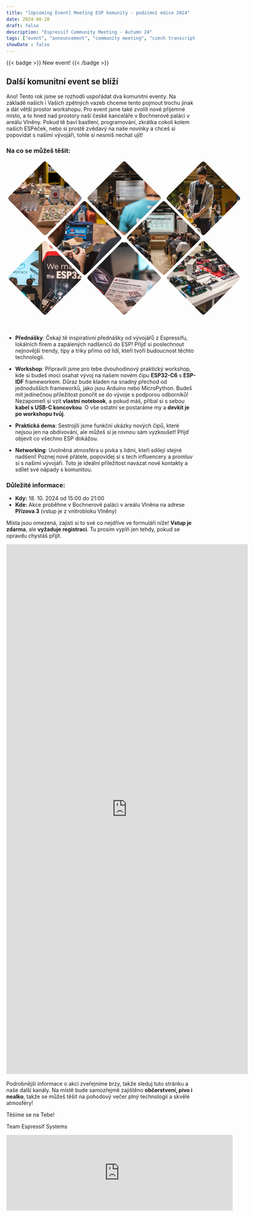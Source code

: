 ```yaml
---
title: "[Upcoming Event] Meeting ESP komunity - podzimní edice 2024"
date: 2024-08-28
draft: false
description: "Espressif Community Meeting - Autumn 24"
tags: ["event", "announcement", "community meeting", "czech transcript only"]
showDate : false
---
```


{{< badge >}}
New event!
{{< /badge >}}

## Další komunitní event se blíží

Ano! Tento rok jsme se rozhodli uspořádat dva komunitní eventy. Na základě našich i Vašich zpětných vazeb chceme tento pojmout trochu jinak a dát větší prostor workshopu. Pro event jsme také zvolili nové příjemné místo, a to hned nad prostory naší české kanceláře v Bochnerově paláci v areálu Vlněny. Pokud tě baví bastlení, programování, zkrátka cokoli kolem našich ESPéček, nebo si prostě zvědavý na naše novinky a chceš si popovídat s našimi vývojáři, tohle si nesmíš nechat ujít!

### Na co se můžeš těšit:

<article class="gallery">
  <img src="gallery/RAD_0032.jpg" />
  <img src="gallery/RAD_0051.jpg" />
  <img src="gallery/RAD_0060.jpg" />
  <img src="gallery/RAD_0073.jpg" />
  <img src="gallery/RAD_0078.jpg" />
  <img src="gallery/RAD_0503.jpg" />
  <img src="gallery/RAD_0526.jpg" />
  <img src="gallery/RAD_0542.jpg" />
</article>

- **Přednášky**: Čekají tě inspirativní přednášky od vývojářů z Espressifu, lokálních firem a zapálených nadšenců do ESP! Přijď si poslechnout nejnovější trendy, tipy a triky přímo od lidí, kteří tvoří budoucnost těchto technologií.

- **Workshop**: Připravili jsme pro tebe dvouhodinový praktický workshop, kde si budeš moci osahat vývoj na našem novém čipu **ESP32-C6** s **ESP-IDF** frameworkem. Důraz bude kladen na snadný přechod od jednodušších frameworků, jako jsou Arduino nebo MicroPython. Budeš mít jedinečnou příležitost ponořit se do vývoje s podporou odborníků! Nezapomeň si vzít **vlastní notebook**, a pokud máš, přibal si s sebou **kabel s USB-C koncovkou**. O vše ostatní se postaráme my a **devkit je po workshopu tvůj**.

- **Praktická dema**: Sestrojili jsme funkční ukázky nových čipů, které nejsou jen na obdivování, ale můžeš si je rovnou sám vyzkoušet! Přijď objevit co všechno ESP dokážou.

- **Networking**: Uvolněná atmosféra u pivka s lidmi, kteří sdílejí stejné nadšení! Poznej nové přátele, popovídej si s tech influencery a promluv si s našimi vývojáři. Toto je ideální příležitost navázat nové kontakty a sdílet své nápady s komunitou.

### Důležité informace:

- **Kdy:** 18. 10. 2024 od 15:00 do 21:00
- **Kde:** Akce proběhne v Bochnerově paláci v areálu Vlněna na adrese **Přízova 3** (vstup je z vnitrobloku Vlněny)

Místa jsou omezená, zajisti si to své co nejdříve ve formuláři níže! **Vstup je zdarma**, ale **vyžaduje registraci**. Tu prosím vyplň jen tehdy, pokud se opravdu chystáš přijít.

<iframe src="https://docs.google.com/forms/d/e/1FAIpQLSeqeP4L90wLu0om38q-wvxKYKI1_Y4Hf4T928NQI8LBW4mHhQ/viewform?embedded=true" width="640" height="1400" frameborder="0" marginheight="0" marginwidth="0">Načítání…</iframe>

Podrobnější informace o akci zveřejníme brzy, takže sleduj tuto stránku a naše další kanály. Na místě bude samozřejmě zajištěno **občerstvení, pivo i nealko**, takže se můžeš těšit na pohodový večer plný technologií a skvělé atmosféry!

Těšíme se na Tebe!

Team Espressif Systems


<div style="width: 100%"><iframe width="600" height="200" frameborder="0" scrolling="no" marginheight="0" marginwidth="0" src="https://maps.google.com/maps?width=600&amp;height=200&amp;hl=en&amp;q=Espressif%20System%20Czech+(Espressif%20Systems%20(Czech)%20s.r.o.)&amp;t=&amp;z=15&amp;ie=UTF8&amp;iwloc=B&amp;output=embed"><a href="https://www.gps.ie/">gps systems</a></iframe></div>


<style>
.gallery {
  --size: 100px;
  display: grid;
  grid-template-columns: repeat(6, var(--size));
  grid-auto-rows: var(--size);
  margin-bottom: calc(var(--size) * 1.5);
  place-items: start center;
  gap: 5px;
  
  &:has(:hover) img:not(:hover),
  &:has(:focus) img:not(:focus){
    filter: brightness(0.5) contrast(0.5);
  }

  & img {
    object-fit: cover;
    width: calc(var(--size) * 2);
    height: calc(var(--size) * 2);
    clip-path: path("M90,10 C100,0 100,0 110,10 190,90 190,90 190,90 200,100 200,100 190,110 190,110 110,190 110,190 100,200 100,200 90,190 90,190 10,110 10,110 0,100 0,100 10,90Z");
    transition: clip-path 0.25s, filter 0.75s;
    grid-column: auto / span 2;
    border-radius: 5px;

    &:nth-child(5n - 1) { 
      grid-column: 2 / span 2 
    }

    &:hover,
    &:focus {
      clip-path: path("M0,0 C0,0 200,0 200,0 200,0 200,100 200,100 200,100 200,200 200,200 200,200 100,200 100,200 100,200 100,200 0,200 0,200 0,100 0,100 0,100 0,100 0,100Z");
      z-index: 1;
      transition: clip-path 0.25s, filter 0.25s;
    }
    
    &:focus {
      outline: 1px dashed black;
      outline-offset: -5px;
    }
  }
}
</style>